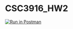 # CSC3916_HW2
[![Run in Postman](https://run.pstmn.io/button.svg)](https://app.getpostman.com/run-collection/7b030233827680f9032e?action=collection%2Fimport#?env%5Bhomework3%5D=W3sia2V5IjoidG9rZW4iLCJ2YWx1ZSI6IiIsImVuYWJsZWQiOnRydWUsInR5cGUiOiJhbnkiLCJzZXNzaW9uVmFsdWUiOiJudWxsIiwic2Vzc2lvbkluZGV4IjowfV0=)